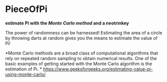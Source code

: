 # PieceOfPi
**estimate Pi with the *Monte Carlo method* and a neotrinkey**

The power of randomness can be harnessed! Estimating the area of a circle by throwing darts at random gives you the means to estimate the value of Pi! 

*Monte Carlo methods are a broad class of computational algorithms that
rely on repeated random sampling to obtain numerical results. One of
the basic examples of getting started with the Monte Carlo algorithm
is the estimation of Pi. *                              https://www.geeksforgeeks.org/estimating-value-pi-using-monte-carlo/
